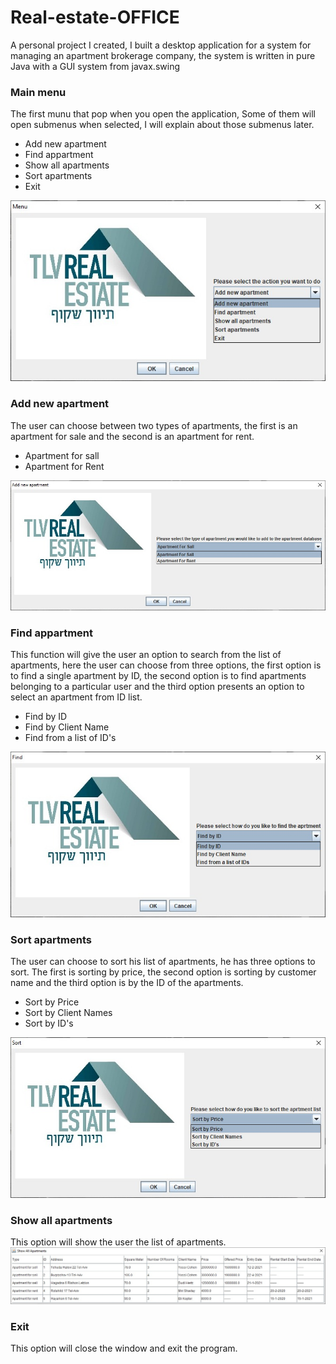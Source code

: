 # Real-estate-OFFICE
A personal project I created, I built a desktop application for a system for managing an apartment brokerage company, the system is written in pure Java with a GUI system from javax.swing
<h3>Main menu</h3>
The first munu that pop when you open the application, Some of them will open submenus when selected, I will explain about those submenus later.
<ul>
  <li>Add new apartment</li>
  <li>Find appartment</li>
  <li>Show all apartments</li>
  <li>Sort apartments</li>
  <li>Exit</li>
</ul>
<img src="readme_images/main_menu.jpeg">

<h3>Add new apartment</h3>
The user can choose between two types of apartments, the first is an apartment for sale and the second is an apartment for rent.
<ul>
  <li>Apartment for sall</li>
  <li>Apartment for Rent</li>
</ul>
<img src="readme_images/add_apa.jpeg">

<h3>Find appartment</h3>
This function will give the user an option to search from the list of apartments, here the user can choose from three options, the first option is to find a single apartment by ID, the second option is to find apartments belonging to a particular user and the third option presents an option to select an apartment from ID list.
<ul>
  <li>Find by ID</li>
  <li>Find by Client Name</li>
  <li>Find from a list of ID's</li>
</ul>
<img src="readme_images/search.jpeg">

<h3>Sort apartments</h3>
The user can choose to sort his list of apartments, he has three options to sort. The first is sorting by price, the second option is sorting by customer name and the third option is by the ID of the apartments.
<ul>
  <li>Sort by Price</li>
  <li>Sort by Client Names</li>
  <li>Sort by ID's</li>
</ul>
<img src="readme_images/sort.jpeg">

<h3>Show all apartments</h3>
This option will show the user the list of apartments.
<img src="readme_images/show.jpeg">

<h3>Exit</h3>
This option will close the window and exit the program.





